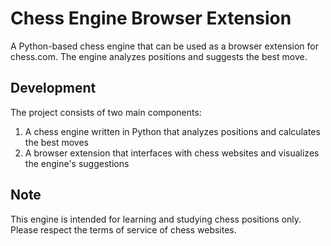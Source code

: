# Chess Engine Browser Extension

A Python-based chess engine that can be used as a browser extension for chess.com. The engine analyzes positions and suggests the best move.

## Development

The project consists of two main components:
1. A chess engine written in Python that analyzes positions and calculates the best moves
2. A browser extension that interfaces with chess websites and visualizes the engine's suggestions

## Note
This engine is intended for learning and studying chess positions only. Please respect the terms of service of chess websites.

